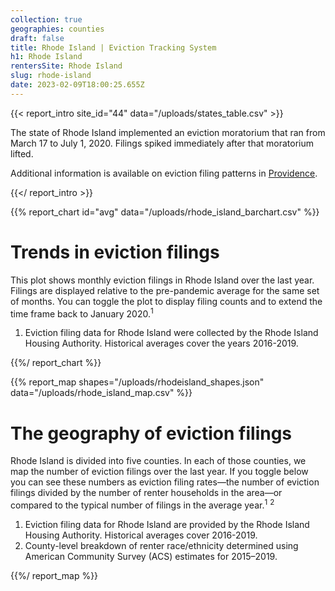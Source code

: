```yaml
---
collection: true
geographies: counties
draft: false
title: Rhode Island | Eviction Tracking System
h1: Rhode Island
rentersSite: Rhode Island
slug: rhode-island
date: 2023-02-09T18:00:25.655Z
---
```

{{< report_intro site_id="44" data="/uploads/states_table.csv" >}}

The state of Rhode Island implemented an eviction moratorium that ran from March 17 to July 1, 2020. Filings spiked immediately after that moratorium lifted.

Additional information is available on eviction filing patterns in [Providence](https://evictionlab.org/eviction-tracking/providence-ri/).

{{</ report_intro >}}


{{% report_chart id="avg" data="/uploads/rhode_island_barchart.csv" %}}







# Trends in eviction filings

This plot shows monthly eviction filings in Rhode Island over the last year. Filings are displayed relative to the pre-pandemic average for the same set of months. You can toggle the plot to display filing counts and to extend the time frame back to January 2020.<sup>1</sup>

1. Eviction filing data for Rhode Island were collected by the Rhode Island Housing Authority. Historical averages cover the years 2016-2019.







{{%/ report_chart %}}



{{% report_map shapes="/uploads/rhodeisland_shapes.json" data="/uploads/rhode_island_map.csv" %}}



# The geography of eviction filings

Rhode Island is divided into five counties. In each of those counties, we map the number of eviction filings over the last year. If you toggle below you can see these numbers as eviction filing rates—the number of eviction filings divided by the number of renter households in the area—or compared to the typical number of filings in the average year.<sup>1</sup> <sup>2</sup>

1. Eviction filing data for Rhode Island are provided by the Rhode Island Housing Authority. Historical averages cover 2016-2019. 
2. County-level breakdown of renter race/ethnicity determined using American Community Survey (ACS) estimates for 2015–2019.



{{%/ report_map %}}